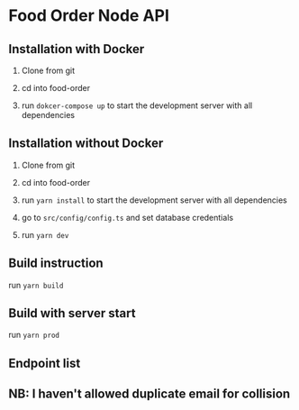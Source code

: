 # Food Order Node API

## Installation with Docker

1. Clone from git

2. cd into food-order

3. run `dokcer-compose up` to start the development server with all dependencies


## Installation without Docker

1. Clone from git

2. cd into food-order

3. run `yarn install` to start the development server with all dependencies

4. go to `src/config/config.ts` and set database credentials

5. run `yarn dev`

## Build instruction

run `yarn build`

## Build with server start

run `yarn prod`


## Endpoint list


## NB: I haven't allowed duplicate email for collision